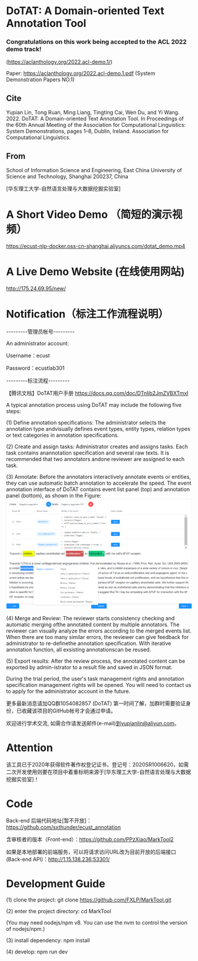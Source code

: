 # DoTAT: A Domain-oriented Text Annotation Tool 

### Congratulations on this work being accepted to the ACL 2022 demo track! 

(https://aclanthology.org/2022.acl-demo.1/)

Paper: https://aclanthology.org/2022.acl-demo.1.pdf  (System Demonstration Papers NO.1)

## Cite
Yupian Lin, Tong Ruan, Ming Liang, Tingting Cai, Wen Du, and Yi Wang. 2022. DoTAT: A Domain-oriented Text Annotation Tool. In Proceedings of the 60th Annual Meeting of the Association for Computational Linguistics: System Demonstrations, pages 1–8, Dublin, Ireland. Association for Computational Linguistics.

## From
School of Information Science and Engineering, East China University of Science and Technology, Shanghai 200237, China

[华东理工大学-自然语言处理与大数据挖掘实验室]

# A Short Video Demo （简短的演示视频）
https://ecust-nlp-docker.oss-cn-shanghai.aliyuncs.com/dotat_demo.mp4

# A Live Demo Website (在线使用网站)
http://175.24.69.95/new/

# Notification（标注工作流程说明）

---------管理员帐号---------

An administrator account:

Username：ecust

Password：ecustlab301

---------标注流程---------

【腾讯文档】DoTAT用户手册
https://docs.qq.com/doc/DTnlib2JmZVBXTmxI


A typical annotation process using DoTAT may include the following five steps:

(1) Define  annotation  specifications:   The  administrator  selects  the  annotation  type  andvisually defines event types, entity types, relation types or text categories in annotation specifications.

(2) Create and assign tasks: Administrator creates and assigns tasks. Each task contains anannotation specification and several raw texts. It is recommended that two annotators andone reviewer are assigned to each task.

(3) Annotate: Before the annotators interactively annotate events or entities, they can use automatic batch annotation to accelerate the speed. The event annotation interface of DoTAT contains event list panel (top) and annotation panel (bottom), as shown in the Figure: 
![image](https://github.com/FXLP/MyGallery/blob/main/MLEE_nested_event.PNG)


(4) Merge and Review: The reviewer starts consistency checking and automatic merging ofthe annotated content by multiple annotators. The reviewer can visually analyze the errors according to the merged events list.  When there are too many similar errors, the reviewer can give feedback for administrator to re-definethe annotation specification.   With iterative annotation function, all exsisting annotationscan be reused.

(5) Export results: After the review process, the annotated content can be exported by admin-istrator to a result file and saved in JSON format.

During the trial period, the user's task management rights and annotation specification management rights will be opened. You will need to contact us to apply for the administrator account in the future.

更多最新消息请加QQ群1054082857 (DoTAT) 第一时间了解，加群时需要验证身份，已收藏该项目的GitHub帐号才会通过申请。 

欢迎进行学术交流, 如需合作请发送邮件(e-mail)到yupianlin@aliyun.com。


# Attention
该工具已于2020年获得软件著作权登记证书，登记号：2020SR1006620，如需二次开发使用则要在项目中着重标明来源于[华东理工大学-自然语言处理与大数据挖掘实验室]！

# Code
Back-end 后端代码地址[暂不开放]：https://github.com/sxthunder/ecust_annotation

含审核者的版本（Front-end）：https://github.com/PPzXiao/MarkTool2

如果是本地部署的前端服务，可以将请求访问URL改为目前开放的后端接口(Back-end API)：http://1.15.138.236:53301/


# Development Guide
(1) clone the project: 
git clone https://github.com/FXLP/MarkTool.git

(2) enter the project directory: 
cd MarkTool

(You may need nodejs/npm v8. You can use the nvm to control the version of nodejs/npm.)

(3) install dependency:
npm install

(4) develop:
npm run dev



